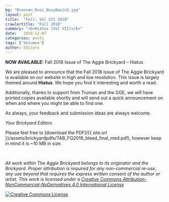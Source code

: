 ```yaml
---
bg: "Brennan_Ross_DusyBasin2.jpg"
layout: post
title:  "Fall: Vol VII 2018"
crawlertitle: "Fall 2018"
summary: "<b>Hiatus (Vol VII)</b>"
date:   2018-12-07
categories: posts
tags: ['Volumes']
author: Editors
---
```


**NOW AVAILABLE:** Fall 2018 Issue of The Aggie Brickyard – Hiatus

We are pleased to announce that the Fall 2018 issue of The Aggie Brickyard is available on our website in high and low resolution. This issue is largely themed around **Hiatus**. We hope you find it interesting and worth a read.

Additionally, thanks to support from Truman and the GGE, we will have printed copies available shortly and will send out a quick announcement on when and where you might be able to find one.

As always, your feedback and submission ideas are always welcome.

*Your Brickyard Editors*

Please feel free to [download the PDF]({{ site.url }}/assets/brickyardpdfs/TAB_FQ2018_bleed_final_med.pdf), however keep in mind it is ~10 MB in size.

<br>

<object style="width: 100%; height: 820px" data="/assets/brickyardpdfs/TAB_FQ2018_bleed_final_med.pdf" type="application/pdf"></object>

*All work within The Aggie Brickyard belongs to its originator and the Brickyard. Proper attribution is required for any non-commercial re-use, any use beyond that requires the express written consent of the author or artist. This <span xmlns:dct="http://purl.org/dc/terms/" href="http://purl.org/dc/dcmitype/Text" rel="dct:type">work</span> is licensed under a <a rel="license" href="http://creativecommons.org/licenses/by-nc-nd/4.0/">Creative Commons Attribution-NonCommercial-NoDerivatives 4.0 International License</a>*

<a rel="license" href="http://creativecommons.org/licenses/by-nc-nd/4.0/"><img alt="Creative Commons License" style="border-width:0" src="https://i.creativecommons.org/l/by-nc-nd/4.0/88x31.png" /></a><br />

